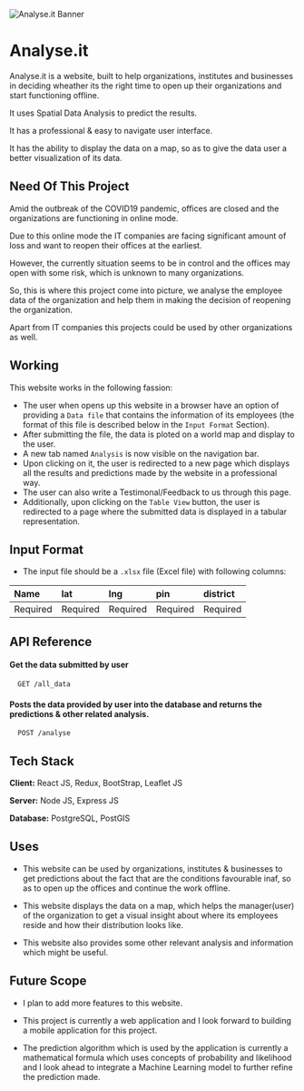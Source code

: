 
![Analyse.it Banner](https://github.com/rakesh-201/Plot.It/blob/main/Analysis.it.gif)

# Analyse.it

Analyse.it is a website, built to help organizations, institutes and businesses in deciding wheather its the right time to open up their organizations and start functioning offline.

It uses Spatial Data Analysis to predict the results.

It has a professional & easy to navigate user interface.

It has the ability to display the data on a map, so as to give the data user a better visualization of its data.



## Need Of This Project

Amid the outbreak of the COVID19 pandemic, offices are closed and the organizations are functioning in online mode.

Due to this online mode the IT companies are facing significant amount of loss and want to reopen their offices at the earliest.

However, the currently situation seems to be in control and the offices may open with some risk, which is unknown to many organizations.

So, this is where this project come into picture, we analyse the employee data of the organization and help them in making the decision of reopening the organization.

Apart from IT companies this projects could be used by other organizations as well.
## Working

This website works in the following fassion:
    
- The user when opens up this website in a browser have an option of
  providing a `Data file` that contains the information of its employees (the format of this file is described below in the `Input Format` Section).
- After submitting the file, the data is ploted on a world map and display to the user.
- A new tab named `Analysis` is now visible on the navigation bar.
- Upon clicking on it, the user is redirected to a new page which displays all the results and predictions made by the website in a professional way.
- The user can also write a Testimonal/Feedback to us through this page.
- Additionally, upon clicking on the `Table View` button, the user is redirected to a page where the submitted data is displayed in a tabular representation.

## Input Format

- The input file should be a `.xlsx` file (Excel file) with following columns:

| Name |        lat      |  lng         | pin       | district|
| :-------- |   :------- |  :-----      | :-----    | :-------- |
| Required  |   Required |  Required    | Required  | Required |

## API Reference

#### Get the data submitted by user

```http
  GET /all_data
```

#### Posts the data provided by user into the database and returns the predictions & other related analysis.

```http
  POST /analyse
```

## Tech Stack

**Client:** React JS, Redux, BootStrap, Leaflet JS

**Server:** Node JS, Express JS

**Database:** PostgreSQL, PostGIS


## Uses

- This website can be used by organizations, institutes & businesses to get predictions about the fact that are the conditions favourable inaf, so as to open up the offices and continue the work offline.

- This website displays the data on a map, which helps the manager(user) of the organization to get a visual insight about where its employees reside and how their distribution looks like.

- This website also provides some other relevant analysis and information which might be useful.


## Future Scope

- I plan to add more features to this website.

- This project is currently a web application and I look forward to building a mobile application for this project.

- The prediction algorithm which is used by the application is currently a mathematical formula which uses concepts of probability and likelihood and I look ahead to integrate a Machine Learning model to further refine the prediction made.
